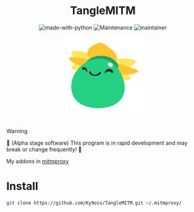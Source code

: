 <div align="center">
    <h1>TangleMITM</h1>
    <img src="https://img.shields.io/badge/Made%20with-Python-1f425f.svg" alt="made-with-python">
    <img src="https://img.shields.io/badge/Maintained%3F-yes-green.svg" alt="Maintenance">
    <img src="https://img.shields.io/badge/maintainer-Ky9oss-red" alt="maintainer">
    <br>
    <br>
    <img src="img/TangleSlime.png" alt="" width="203.5" height="203.5">
    <br>
    <br>
</div>

> [!WARNING]
> 🚧 (Alpha stage software) This program is in rapid development and may break or change frequently! 🚧

My addons in [mitmproxy](https://github.com/mitmproxy/mitmproxy)

# Install
```bash
git clone https://github.com/Ky9oss/TangleMITM.git ~/.mitmproxy/
```

